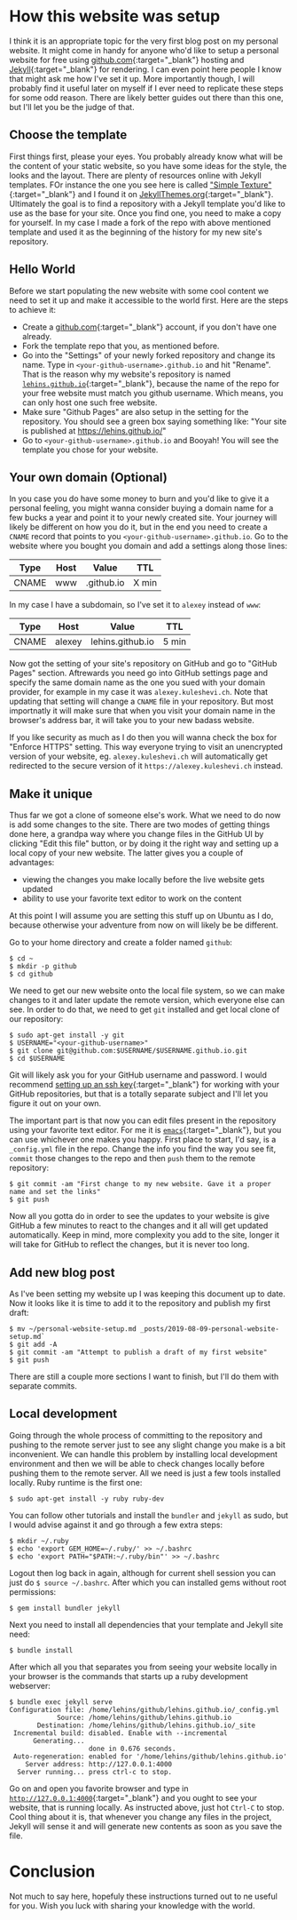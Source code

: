 # How this website was setup

I think it is an appropriate topic for the very first blog post on my personal website. It
might come in handy for anyone who'd like to setup a personal website for free using
[github.com](https://github.com){:target="_blank"} hosting and
[Jekyll](https://jekyllrb.com){:target="_blank"} for rendering. I can even point here
people I know that might ask me how I've set it up. More importantly though, I will
probably find it useful later on myself if I ever need to replicate these steps for some
odd reason. There are likely better guides out there than this one, but I'll let you be
the judge of that.

## Choose the template

First things first, please your eyes. You probably already know what will be the content
of your static website, so you have some ideas for the style, the looks and the
layout. There are plenty of resources online with Jekyll templates. FOr instance the one you see
here is called ["Simple Texture"](http://jekyllthemes.org/themes/simple-texture/){:target="_blank"}
and I found it on [JekyllThemes.org](http://jekyllthemes.org){:target="_blank"}.
Ultimately the goal is to find a repository with a Jekyll template you'd like to use as the
base for your site. Once you find one, you need to make a copy for yourself. In my case
I made a fork of the repo with above mentioned template and used it as the beginning of
the history for my new site's repository.

## Hello World

Before we start populating the new website with some cool content we need to set it up and
make it accessible to the world first. Here are the steps to achieve it:

* Create a [github.com](https://github.com/join){:target="_blank"} account, if you don't have one already.
* Fork the template repo that you, as mentioned before.
* Go into the "Settings" of your newly forked repository and change its name. Type in
  `<your-github-username>.github.io` and hit "Rename". That is the reason why my website's
  repository is named
  [`lehins.github.io`](https://github.com/lehins/lehins.github.io){:target="_blank"},
  because the name of the repo for your free website must match you github username. Which
  means, you can only host one such free website.
* Make sure "Github Pages" are also setup in the setting for the repository. You should
  see a green box saying something like: "Your site is published at
  https://lehins.github.io/"
* Go to `<your-github-username>.github.io` and Booyah! You will see the template you chose
  for your website.

## Your own domain (Optional)

In you case you do have some money to burn and you'd like to give it a personal feeling, you
might wanna consider buying a domain name for a few bucks a year and point it to your
newly created site. Your journey will likely be different on how you do it, but in the end
you need to create a `CNAME` record that points to you
`<your-github-username>.github.io`. Go to the website where you bought you domain and add
a settings along those lines:

|  Type   |  Host  |            Value                 |  TTL  |
|:-------:|:------:|:--------------------------------:|:-----:|
|  CNAME  |  www   | <your-github-username>.github.io | X min |

In my case I have a subdomain, so I've set it to `alexey` instead of `www`:

|  Type   |  Host  |      Value       |  TTL  |
|:-------:|:------:|:----------------:|:-----:|
|  CNAME  | alexey | lehins.github.io | 5 min |


Now got the setting of your site's repository on GitHub and go to "GitHub Pages"
section. Aftrewards you need go into GitHub settings page and specify the same domain name
as the one you sued with your domain provider, for example in my case it was
`alexey.kuleshevi.ch`. Note that updating that setting will change a `CNAME` file in your
repository. But most importnatly it will make sure that when you visit your domain name in
the browser's address bar, it will take you to your new badass website.

If you like security as much as I do then you will wanna check the box for "Enforce HTTPS"
setting. This way everyone trying to visit an unencrypted version of your website, eg.
`alexey.kuleshevi.ch` will automatically get redirected to the secure version of it
`https://alexey.kuleshevi.ch` instead.

## Make it unique

Thus far we got a clone of someone else's work. What we need to do now is add some changes
to the site. There are two modes of getting things done here, a grandpa way where you
change files in the GitHub UI by clicking "Edit this file" button, or by doing it the
right way and setting up a local copy of your new website. The latter gives you a couple
of advantages:

* viewing the changes you make locally before the live website gets updated
* ability to use your favorite text editor to work on the content

At this point I will assume you are setting this stuff up on Ubuntu as I do, because
otherwise your adventure from now on will likely be be different.

Go to your home directory and create a folder named `github`:

```shell
$ cd ~
$ mkdir -p github
$ cd github
```

We need to get our new website onto the local file system, so we can make changes to it
and later update the remote version, which everyone else can see. In order to do that, we
need to get `git` installed and get local clone of our repository:

```shell
$ sudo apt-get install -y git
$ USERNAME="<your-github-username>"
$ git clone git@github.com:$USERNAME/$USERNAME.github.io.git
$ cd $USERNAME
```

Git will likely ask you for your GitHub username and password. I would recommend
[setting up an ssh key](https://help.github.com/en/articles/generating-a-new-ssh-key-and-adding-it-to-the-ssh-agent){:target="_blank"}
for working with your GitHub repositories, but that is a totally separate subject and I'll let
you figure it out on your own.

The important part is that now you can edit files present in the repository using your
favorite text editor. For me it is [`emacs`](https://www.gnu.org){:target="_blank"}, but
you can use whichever one makes you happy. First place to start, I'd say, is a
`_config.yml` file in the repo. Change the info you find the way you see fit, `commit` those
changes to the repo and then `push` them to the remote repository:

```shell
$ git commit -am "First change to my new website. Gave it a proper name and set the links"
$ git push
```

Now all you gotta do in order to see the updates to your website is give GitHub a few
minutes to react to the changes and it all will get updated automatically. Keep in mind, more
complexity you add to the site, longer it will take for GitHub to reflect the changes, but
it is never too long.

## Add new blog post

As I've been setting my website up I was keeping this document up to date. Now it looks
like it is time to add it to the repository and publish my first draft:

```shell
$ mv ~/personal-website-setup.md _posts/2019-08-09-personal-website-setup.md`
$ git add -A
$ git commit -am "Attempt to publish a draft of my first website"
$ git push
```

There are still a couple more sections I want to finish, but I'll do them with separate
commits.

## Local development

Going through the whole process of committing to the repository and pushing to the remote
server just to see any slight change you make is a bit inconvenient. We can handle this
problem by installing local development environment and then we will be able to check
changes locally before pushing them to the remote server. All we need is just a few tools
installed locally. Ruby runtime is the first one:

```shell
$ sudo apt-get install -y ruby ruby-dev
```

You can follow other tutorials and install the `bundler` and `jekyll` as sudo, but I would
advise against it and go through a few extra steps:

```shell
$ mkdir ~/.ruby
$ echo 'export GEM_HOME=~/.ruby/' >> ~/.bashrc
$ echo 'export PATH="$PATH:~/.ruby/bin"' >> ~/.bashrc
```

Logout then log back in again, although for current shell session you can just do `$ source
~/.bashrc`. After which you can installed gems without root permissions:


```shell
$ gem install bundler jekyll
```

Next you need to install all dependencies that your template and Jekyll site need:

```shell
$ bundle install
```

After which all you that separates you from seeing your website locally in your browser is
the commands that starts up a ruby development webserver:

```shell
$ bundle exec jekyll serve
Configuration file: /home/lehins/github/lehins.github.io/_config.yml
            Source: /home/lehins/github/lehins.github.io
       Destination: /home/lehins/github/lehins.github.io/_site
 Incremental build: disabled. Enable with --incremental
      Generating...
                    done in 0.676 seconds.
 Auto-regeneration: enabled for '/home/lehins/github/lehins.github.io'
    Server address: http://127.0.0.1:4000
  Server running... press ctrl-c to stop.
```

Go on and open you favorite browser and type in
[`http://127.0.0.1:4000`](http://127.0.0.1:4000){:target="_blank"} and you ought to see
your website, that is running locally. As instructed above, just hot `Ctrl-C` to
stop. Cool thing about it is, that whenever you change any files in the project, Jekyll
will sense it and will generate new contents as soon as you save the file.

# Conclusion

Not much to say here, hopefuly these instructions turned out to ne useful for you. Wish
you luck with sharing your knowledge with the world.
